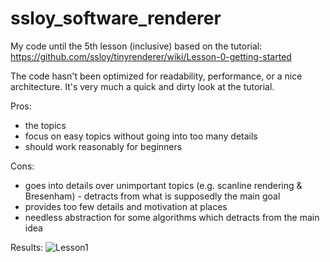 # ssloy_software_renderer

My code until the 5th lesson (inclusive) based on the tutorial:
https://github.com/ssloy/tinyrenderer/wiki/Lesson-0-getting-started

The code hasn't been optimized for readability, performance, or a nice architecture.
It's very much a quick and dirty look at the tutorial.

Pros:
- the topics
- focus on easy topics without going into too many details
- should work reasonably for beginners

Cons:
- goes into details over unimportant topics (e.g. scanline rendering & Bresenham) - detracts from what is supposedly the main goal
- provides too few details and motivation at places
- needless abstraction for some algorithms which detracts from the main idea

Results:
![Lesson1](correct_images/lesson1.tga)
